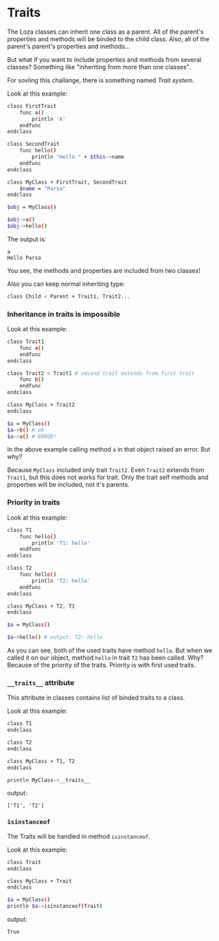 # Traits
The Loza classes can inherit one class as a parent.
All of the parent's properties and methods will be binded to the child class.
Also, all of the parent's parent's properties and methods...

But what if you want to include properties and methods from several classes?
Something like "inheriting from more than one classes".

For sovling this challange, there is something named *Trait system*.

Look at this example:

```bash
class FirstTrait
    func a()
        println 'A'
    endfunc
endclass

class SecondTrait
    func hello()
        println "Hello " + $this->name
    endfunc
endclass

class MyClass + FirstTrait, SecondTrait
    $name = "Parsa"
endclass

$obj = MyClass()

$obj->a()
$obj->hello()
```

The output is:

```
a
Hello Parsa
```

You see, the methods and properties are included from two classes!

Also you can keep normal inheriting type:

```bash
class Child < Parent + Trait1, Trait2...
```

### Inheritance in traits is impossible
Look at this example:

```bash
class Trait1
    func a()
    endfunc
endclass

class Trait2 < Trait1 # second trait extends from first trait
    func b()
    endfunc
endclass

class MyClass + Trait2
endclass

$a = MyClass()
$a->b() # ok
$a->a() # ERROR!
```

In the above example calling method `a` in that object raised an error.
But why?

Because `MyClass` included only trait `Trait2`.
Even `Trait2` extends from `Trait1`, but this does not works for trait.
Only the trait self methods and properties will be included, not it's parents.

### Priority in traits
Look at this example:

```bash
class T1
    func hello()
        println 'T1: hello'
    endfunc
endclass

class T2
    func hello()
        println 'T2: hello'
    endfunc
endclass

class MyClass + T2, T1
endclass

$a = MyClass()

$a->hello() # output: T2: hello
```

As you can see, both of the used traits have method `hello`.
But when we called it on our object, method `hello` in trait `T2` has been called.
Why?
Because of the priority of the traits. Priority is with first used traits.

### `__traits__` attribute
This attribute in classes contains list of binded traits to a class.

Look at this example:

```bash
class T1
endclass

class T2
endclass

class MyClass + T1, T2
endclass

println MyClass->__traits__
```

output:

```
['T1', 'T2']
```

### `isinstanceof`
The Traits will be handled in method `isinstanceof`.

Look at this example:

```bash
class Trait
endclass

class MyClass + Trait
endclass

$a = MyClass()
println $a->isinstanceof(Trait)
```

output:

```
True
```
